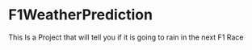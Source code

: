 # F1WeatherPrediction
This Is a Project that will tell you if it is going to rain in the next F1 Race
